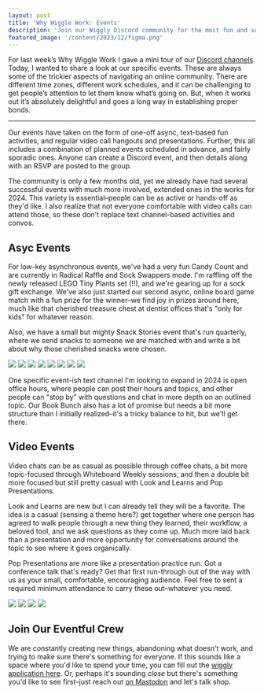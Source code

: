 ```yaml
---
layout: post
title: 'Why Wiggle Work: Events'
description: 'Join our Wiggly Discord community for the most fun and sometimes weirdest async and live events.'
featured_image: '/content/2023/12/figma.png'
---
```

For last week’s Why Wiggle Work I gave a mini tour of our [Discord channels](https://jonitrythall.com/why-wiggle-work-channels). Today, I wanted to share a look at our specific events. These are always some of the trickier aspects of navigating an online community. There are different time zones, different work schedules, and it can be challenging to get people’s attention to let them know what’s going on. But, when it works out it’s absolutely delightful and goes a long way in establishing proper bonds. 

<hr />

Our events have taken on the form of one-off async, text-based fun activities, and regular video call hangouts and presentations. Further, this all includes a combination of planned events scheduled in advance, and fairly sporadic ones. Anyone can create a Discord event, and then details along with an RSVP are posted to the group.  

The community is only a few months old, yet we already have had several successful events with much more involved, extended ones in the works for 2024. This variety is essential–people can be as active or hands-off as they'd like. I also realize that not everyone comfortable with video calls can attend those, so these don't replace text channel-based activities and convos. 

## Asyc Events 
For low-key asynchronous events, we've had a very fun Candy Count and are currently in Radical Raffle and Sock Swappers mode. I'm raffling off the newly released LEGO Tiny Plants set (!!), and we're gearing up for a sock gift exchange. We've also just started our second async, online board game match with a fun prize for the winner–we find joy in prizes around here, much like that cherished treasure chest at dentist offices that's "only for kids" for whatever reason. 

Also, we have a small but mighty Snack Stories event that's run quarterly, where we send snacks to someone we are matched with and write a bit about why those cherished snacks were chosen. 

<div class="gallery" data-columns="2">
  <img src="/content/2023/12/candy.png">
  <img src="/content/2023/12/dogs.JPG">
  <img src="/content/2023/12/game.png">
  <img src="/content/2023/12/lego.jpg">
  <img src="/content/2023/12/office.png">
  <img src="/content/2023/12/raffle.png">
  <img src="/content/2023/12/socks.png">
  <img src="/content/2023/12/snacks.png">
</div>

One specific event-ish text channel I'm looking to expand in 2024 is open office hours, where people can post their hours and topics, and other people can "stop by" with questions and chat in more depth on an outlined topic. Our Book Bunch also has a lot of promise but needs a bit more structure than I initially realized–it's a tricky balance to hit, but we'll get there.  

## Video Events 
Video chats can be as casual as possible through coffee chats, a bit more topic-focused through Whiteboard Weekly sessions, and then a double bit more focused but still pretty casual with Look and Learns and Pop Presentations. 

Look and Learns are new but I can already tell they will be a favorite. The idea is a casual (sensing a theme here?) get together where one person has agreed to walk people through a new thing they learned, their workflow, a beloved tool, and we ask questions as they come up. Much more laid back than a presentation and more opportunity for conversations around the topic to see where it goes organically.

Pop Presentations are more like a presentation practice run. Got a conference talk that's ready? Get that first run-through out of the way with us as your small, comfortable, encouraging audience. Feel free to sent a required minimum attendance to carry these out–whatever you need. 

<div class="gallery" data-columns="2">
  <img src="/content/2023/12/figma.png">
  <img src="/content/2023/12/whiteboard-event.png">
  <img src="/content/2023/12/coffee.png">
  <img src="/content/2023/12/pop-pres.png">
</div>

## Join Our Eventful Crew
We are constantly creating new things, abandoning what doesn't work, and trying to make sure there's something for everyone. If this sounds like a space where you'd like to spend your time, you can fill out the [wiggly application here](https://wiggle.work). Or, perhaps it's sounding *close* but there's something you'd like to see first–just reach out [on Mastodon](https://mastodon.yupgup.com/@joni) and let's talk shop. 


